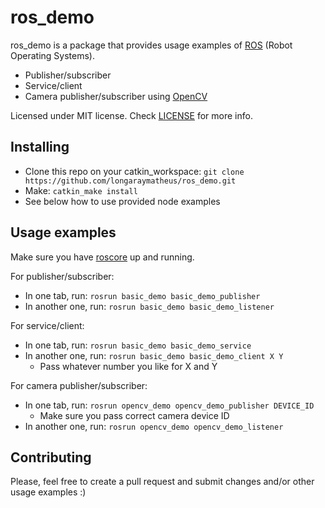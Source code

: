 # ros_demo

ros_demo is a package that provides usage examples of [ROS](http://www.ros.org) (Robot Operating Systems).

* Publisher/subscriber
* Service/client
* Camera publisher/subscriber using [OpenCV](http://opencv.org/)

Licensed under MIT license. Check [LICENSE](/LICENSE) for more info.

## Installing

* Clone this repo on your catkin\_workspace: `git clone https://github.com/longaraymatheus/ros_demo.git`
* Make: `catkin_make install`
* See below how to use provided node examples

## Usage examples

Make sure you have [roscore](http://wiki.ros.org/roscore) up and running.

For publisher/subscriber:
* In one tab, run: `rosrun basic_demo basic_demo_publisher`
* In another one, run: `rosrun basic_demo basic_demo_listener`

For service/client:
* In one tab, run: `rosrun basic_demo basic_demo_service`
* In another one, run: `rosrun basic_demo basic_demo_client X Y`
  * Pass whatever number you like for X and Y

For camera publisher/subscriber:
* In one tab, run: `rosrun opencv_demo opencv_demo_publisher DEVICE_ID`
  * Make sure you pass correct camera device ID
* In another one, run: `rosrun opencv_demo opencv_demo_listener`

## Contributing

Please, feel free to create a pull request and submit changes and/or other usage examples :)
